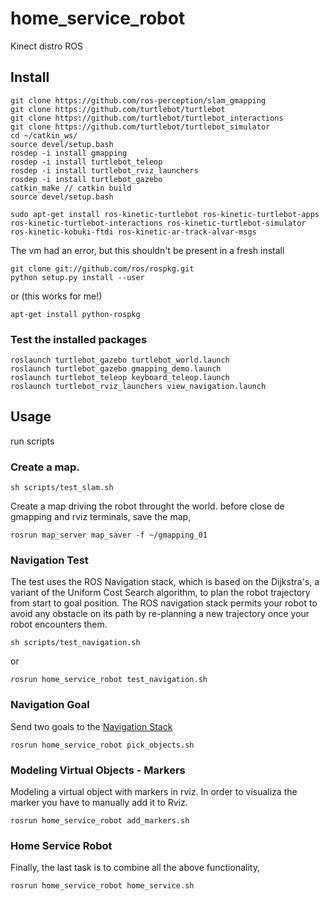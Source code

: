 # home_service_robot

Kinect distro ROS

## Install

```
git clone https://github.com/ros-perception/slam_gmapping
git clone https://github.com/turtlebot/turtlebot
git clone https://github.com/turtlebot/turtlebot_interactions
git clone https://github.com/turtlebot/turtlebot_simulator
cd ~/catkin_ws/
source devel/setup.bash
rosdep -i install gmapping
rosdep -i install turtlebot_teleop
rosdep -i install turtlebot_rviz_launchers
rosdep -i install turtlebot_gazebo
catkin_make // catkin build
source devel/setup.bash
```

```
sudo apt-get install ros-kinetic-turtlebot ros-kinetic-turtlebot-apps ros-kinetic-turtlebot-interactions ros-kinetic-turtlebot-simulator ros-kinetic-kobuki-ftdi ros-kinetic-ar-track-alvar-msgs
```

The vm had an error, but this shouldn't be present in a fresh install

```
git clone git://github.com/ros/rospkg.git
python setup.py install --user
``` 
or (this works for me!)

```
apt-get install python-rospkg
```

### Test the installed packages

```
roslaunch turtlebot_gazebo turtlebot_world.launch
roslaunch turtlebot_gazebo gmapping_demo.launch
roslaunch turtlebot_teleop keyboard_teleop.launch
roslaunch turtlebot_rviz_launchers view_navigation.launch
```

## Usage

run scripts

### Create a map.

```
sh scripts/test_slam.sh
```

Create a map driving the robot throught the world. before close de gmapping and rviz terminals, save the map,

```
rosrun map_server map_saver -f ~/gmapping_01
```

###  Navigation Test 

The test uses the ROS Navigation stack, which is based on the Dijkstra's, a variant of the Uniform Cost Search algorithm, to plan the robot trajectory from start to goal position. The ROS navigation stack permits your robot to avoid any obstacle on its path by re-planning a new trajectory once your robot encounters them.


```
sh scripts/test_navigation.sh
```

or 

```
rosrun home_service_robot test_navigation.sh
```

### Navigation Goal

Send two goals to the [Navigation Stack](http://wiki.ros.org/navigation/Tutorials/SendingSimpleGoals)

```
rosrun home_service_robot pick_objects.sh
```

### Modeling Virtual Objects - Markers

Modeling a virtual object with markers in rviz. In order to visualiza the marker you have to manually add it to Rviz.

```
rosrun home_service_robot add_markers.sh
```

### Home Service Robot

Finally, the last task is to combine all the above functionality,

```
rosrun home_service_robot home_service.sh
```




